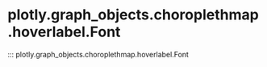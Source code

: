 # plotly.graph_objects.choroplethmap.hoverlabel.Font

::: plotly.graph_objects.choroplethmap.hoverlabel.Font
